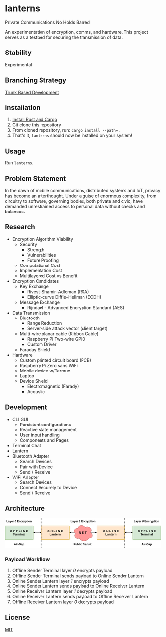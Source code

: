 # lanterns

Private Communications No Holds Barred

An experimentation of encryption, comms, and hardware. This project serves as a testbed for securing the transmission of data.

## Stability

Experimental

## Branching Strategy

[Trunk Based Development](https://trunkbaseddevelopment.com/)

## Installation

1. [Install Rust and Cargo](https://doc.rust-lang.org/cargo/getting-started/installation.html)
2. Git clone this repository
3. From cloned repository, run:
   `cargo install --path=.`
4. That's it, `lanterns` should now be installed on your system!

## Usage

Run `lanterns`.

## Problem Statement

In the dawn of mobile communications, distributed systems and IoT, privacy has become an afterthought. Under a guise of enormous complexity, from circuitry to software, governing bodies, both private and civic, have demanded unrestrained access to personal data without checks and balances.

## Research

- Encryption Algorithm Viability
  - Security
    - Strength
    - Vulnerabilities
    - Future Proofing
  - Computational Cost
  - Implementation Cost
  - Multilayered Cost vs Benefit
 - Encryption Candidates
   - Key Exchange
     - Rivest–Shamir–Adleman (RSA)
     - Elliptic-curve Diffie–Hellman (ECDH)
   - Message Exchange
     - Rijndael - Advanced Encryption Standard (AES)
- Data Transmission
  - Bluetooth
    - Range Reduction
    - Server-side attack vector (client target)
  - Multi-wire planar cable (Ribbon Cable)
    - Raspberry Pi Two-wire GPIO
    - Custom Driver
  - Faraday Shield
- Hardware
  - Custom printed circuit board (PCB)
  - Raspberry Pi Zero sans WiFi
  - Mobile device w/Termux 
  - Laptop
  - Device Shield
    - Electromagnetic (Farady)
    - Acoustic

## Development

- CLI GUI
  - Persistent configurations
  - Reactive state management
  - User input handling
  - Components and Pages
- Terminal Chat
- Lantern
- Bluetooth Adapter
  - Search Devices
  - Pair with Device
  - Send / Receive
- WiFi Adapter
  - Search Devices
  - Connect Securely to Device
  - Send / Receive

## Architecture

![lanterns architecture](assets/lanterns-architecture.png)

### Payload Workflow

1. Offline Sender Terminal layer *0* encrypts payload
2. Offline Sender Terminal sends payload to Online Sender Lantern
3. Online Sender Lantern layer *1* encrypts payload
4. Online Sender Lantern sends payload to Online Receiver Lantern
5. Online Receiver Lantern layer *1* decrypts payload
6. Online Receiver Lantern sends payload to Offline Receiver Lantern
7. Offline Receiver Lantern layer *0* decrypts payload

## License

[MIT](LICENSE)
